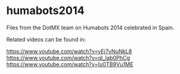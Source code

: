 # humabots2014

Files from the DotMX team on Humabots 2014 celebrated in Spain.

Related videos can be found in:

https://www.youtube.com/watch?v=vEj7vNuNkL8
https://www.youtube.com/watch?v=ql_Iab0PhCg
https://www.youtube.com/watch?v=Iu0TB9Vu1ME

